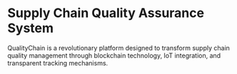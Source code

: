 # Supply Chain Quality Assurance System
 QualityChain is a revolutionary platform designed to transform supply chain quality management through blockchain technology, IoT integration, and transparent tracking mechanisms.
